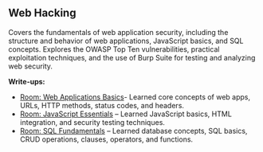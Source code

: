 ## Web Hacking
Covers the fundamentals of web application security, including the structure and behavior of web applications, JavaScript basics, and SQL concepts. Explores the OWASP Top Ten vulnerabilities, practical exploitation techniques, and the use of Burp Suite for testing and analyzing web security.

**Write-ups:**
- [Room: Web Applications Basics](Web_App.md)- Learned core concepts of web apps, URLs, HTTP methods, status codes, and headers.
- [Room: JavaScript Essentials](JS_Essent.md) – Learned JavaScript basics, HTML integration, and security testing techniques.
- [Room: SQL Fundamentals](SQL_Fund.md) – Learned database concepts, SQL basics, CRUD operations, clauses, operators, and functions.
